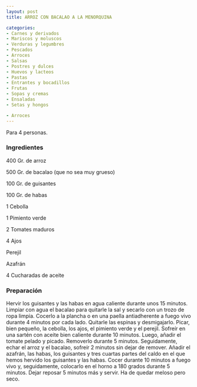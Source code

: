 ```yaml
---
layout: post
title: ARROZ CON BACALAO A LA MENORQUINA

categories:
- Carnes y derivados
- Mariscos y moluscos
- Verduras y legumbres
- Pescados
- Arroces
- Salsas
- Postres y dulces
- Huevos y lacteos
- Pastas
- Entrantes y bocadillos
- Frutas
- Sopas y cremas
- Ensaladas
- Setas y hongos

- Arroces
---
```

Para 4 personas.

<h3>Ingredientes</h3>
400 Gr. de arroz

500 Gr. de bacalao (que no sea muy grueso)

100 Gr. de guisantes

100 Gr. de habas

1 Cebolla

1 Pimiento verde

2 Tomates maduros

4 Ajos

Perejil

Azafrán

4 Cucharadas de aceite

<h3>Preparación</h3>
Hervir los guisantes y las habas en agua caliente durante unos 15 minutos. Limpiar con agua el bacalao para quitarle la sal y secarlo con un trozo de ropa limpia. Cocerlo a la plancha o en una paella antiadherente a fuego vivo durante 4 minutos por cada lado. Quitarle las espinas y desmigajarlo. Picar, bien pequeño, la cebolla, los ajos, el pimiento verde y el perejil. Sofreír en una sartén con aceite bien caliente durante 10 minutos. Luego, añadir el tomate pelado y picado. Removerlo durante 5 minutos. Seguidamente, echar el arroz y el bacalao, sofreír 2 minutos sin dejar de remover. Añadir el azafrán, las habas, los guisantes y tres cuartas partes del caldo en el que hemos hervido los guisantes y las habas. Cocer durante 10 minutos a fuego vivo y, seguidamente, colocarlo en el horno a 180 grados durante 5 minutos. Dejar reposar 5 minutos más y servir. Ha de quedar meloso pero seco.

